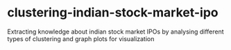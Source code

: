 # clustering-indian-stock-market-ipo
Extracting knowledge about indian stock market IPOs by analysing different types of clustering and graph plots for visualization
